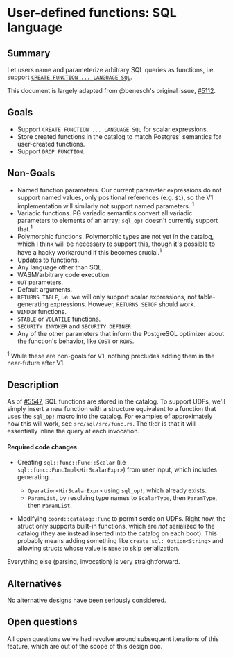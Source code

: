 # User-defined functions: SQL language

## Summary

Let users name and parameterize arbitrary SQL queries as functions, i.e. support
[`CREATE FUNCTION ... LANGUAGE
SQL`](https://www.postgresql.org/docs/current/sql-createfunction.html).

This document is largely adapted from @benesch's original issue,
[#5112](https://github.com/MaterializeInc/materialize/issues/5112).

## Goals

- Support `CREATE FUNCTION ... LANGUAGE SQL` for scalar expressions.
- Store created functions in the catalog to match Postgres' semantics for
  user-created functions.
- Support `DROP FUNCTION`.

## Non-Goals

  * Named function parameters. Our current parameter expressions do not support
    named values, only positional references (e.g. `$1`), so the V1
    implementation will similarly not support named parameters. <sup>1</sup>
  * Variadic functions. PG variadic semantics convert all variadic parameters to
    elements of an array; `sql_op!` doesn't currently support that.<sup>1</sup>
  * Polymorphic functions. Polymorphic types are not yet in the catalog, which I
    think will be necessary to support this, though it's possible to have a
    hacky workaround if this becomes crucial.<sup>1</sup>
  * Updates to functions.
  * Any language other than SQL.
  * WASM/arbitrary code execution.
  * `OUT` parameters.
  *  Default arguments.
  * `RETURNS TABLE`, i.e. we will only support scalar expressions, not
    table-generating expressions. However, `RETURNS SETOF` should work.
  * `WINDOW` functions.
  * `STABLE` or `VOLATILE` functions.
  * `SECURITY INVOKER` and `SECURITY DEFINER`.
  * Any of the other parameters that inform the PostgreSQL optimizer about the
    function's behavior, like `COST` or `ROWS`.

<sup>1</sup> While these are non-goals for V1, nothing precludes adding them in
the near-future after V1.

## Description

As of [#5547](https://github.com/MaterializeInc/materialize/pull/5547), SQL
functions are stored in the catalog. To support UDFs, we'll simply insert a new
function with a structure equivalent to a function that uses the `sql_op!` macro
into the catalog. For examples of approximately how this will work, see
`src/sql/src/func.rs`. The tl;dr is that it will essentially inline the
query at each invocation.

#### Required code changes

- Creating `sql::func::Func::Scalar` (i.e `sql::func::FuncImpl<HirScalarExpr>`)
  from user input, which includes generating...
  - `Operation<HirScalarExpr>` using `sql_op!`, which already exists.
  - `ParamList`, by resolving type names to `ScalarType`, then `ParamType`, then
    `ParamList`.

- Modifying `coord::catalog::Func` to permit serde on UDFs. Right now, the
  struct only supports built-in functions, which are _not_ serialized to the
  catalog (they are instead inserted into the catalog on each boot). This
  probably means adding something like `create_sql: Option<String>` and allowing
  structs whose value is `None` to skip serialization.

Everything else (parsing, invocation) is very straightforward.

## Alternatives

No alternative designs have been seriously considered.

## Open questions

All open questions we've had revolve around subsequent iterations of this
feature, which are out of the scope of this design doc.
